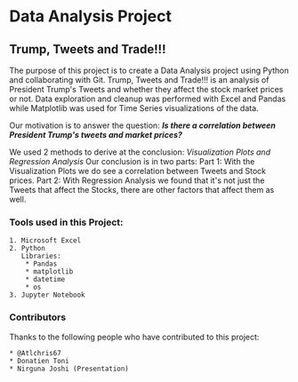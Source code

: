 # Data Analysis Project

## Trump, Tweets and Trade!!!

The purpose of this project is to create a Data Analysis project using Python and collaborating with Git. Trump, Tweets and Trade!!! is an analysis of President Trump's Tweets and whether they affect the stock market prices or not. Data exploration and cleanup was performed with Excel and Pandas while Matplotlib was used for Time Series visualizations of the data. 

Our motivation is to answer the question: ***Is there a correlation between President Trump's tweets and market prices?***
  
We used 2 methods to derive at the conclusion: *Visualization Plots and Regression Analysis*
Our conclusion is in two parts: 
    Part 1: With the Visualization Plots we do see a correlation between Tweets and Stock prices.
    Part 2: With Regression Analysis we found that it's not just the Tweets that affect the Stocks, there are other factors that affect them as well.

### Tools used in this Project:
    1. Microsoft Excel
    2. Python
       Libraries:
        * Pandas 
        * matplotlib
        * datetime
        * os
    3. Jupyter Notebook
      
### Contributors

Thanks to the following people who have contributed to this project:
    
    * @Atlchris67
    * Donatien Toni
    * Nirguna Joshi (Presentation)
